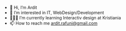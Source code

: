 - 👋 Hi, I’m Ardit
- 👀 I’m interested in IT, WebDesign/Development 
- 👨🏽‍💻 I’m currently learning Interactiv design at Kristiania
- 📫 How to reach me ardit.rafuni@gmail.com

<!---
Ardra1/Ardra1 is a ✨ special ✨ repository because its `README.md` (this file) appears on your GitHub profile.
You can click the Preview link to take a look at your changes.
--->
